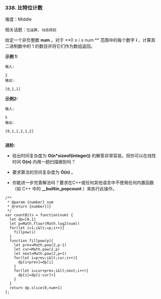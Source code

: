 ### 338. 比特位计数

难度：Middle

相关话题：`位运算`、`动态规划`

给定一个非负整数 **num** 。对于 **0 &le; i &le; num ** 范围中的每个数字 **i** ，计算其二进制数中的 1 的数目并将它们作为数组返回。



 **示例 1:** 





```
输入: 

2
输出: 

[0,1,1]
```

 **示例2:** 





```
输入: 

5
输出: 

[0,1,1,2,1,2]


```

 **进阶:** 





* 给出时间复杂度为 **O(n*sizeof(integer))** 的解答非常容易。但你可以在线性时间 **O(n)** 内用一趟扫描做到吗？

* 要求算法的空间复杂度为 **O(n)** 。

* 你能进一步完善解法吗？要求在C++或任何其他语言中不使用任何内置函数（如 C++ 中的 **__builtin_popcount** ）来执行此操作。






```
/**
 * @param {number} num
 * @return {number[]}
 */
var countBits = function(num) {
  let dp=[0,1]
  let p=Math.floor(Math.log2(num))
  for(let i=1;i&lt;=p;i++){
    fillpow(i)
  }
  function fillpow(p){
    let prev=Math.pow(2,p-1)
    let cur=Math.pow(2,p)
    let next=Math.pow(2,p+1)
    for(let i=prev;i&lt;cur;i++){
      dp[i+prev]=dp[i]
    }
    for(let i=cur+prev;i&lt;next;i++){
      dp[i]=dp[i-cur]+1
    }
  }
  return dp.slice(0,num+1)
};



```
